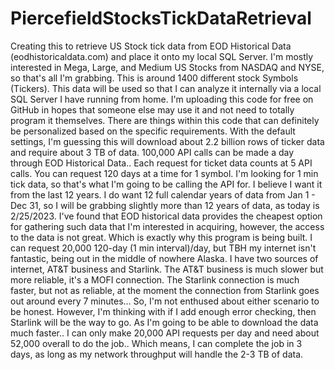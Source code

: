# PiercefieldStocksTickDataRetrieval
Creating this to retrieve US Stock tick data from EOD Historical Data (eodhistoricaldata.com) and place it onto my local SQL Server. 
I'm mostly interested in Mega, Large, and Medium US Stocks from NASDAQ and NYSE, so that's all I'm grabbing. This is around 1400 different stock Symbols (Tickers). 
This data will be used so that I can analyze it internally via a local SQL Server I have running from home. 
I'm uploading this code for free on GitHub in hopes that someone else may use it and not need to totally program it themselves.
There are things within this code that can definitely be personalized based on the specific requirements.
With the default settings, I'm guessing this will download about 2.2 billion rows of ticker data and require about 3 TB of data. 
100,000 API calls can be made a day through EOD Historical Data.. Each request for ticket data counts at 5 API calls. You can request 120 days at a time for 1 symbol.
I'm looking for 1 min tick data, so that's what I'm going to be calling the API for. I believe I want it from the last 12 years.
I do want 12 full calendar years of data from Jan 1 - Dec 31, so I will be grabbing slightly more than 12 years of data, as today is 2/25/2023. 
I've found that EOD historical data provides the cheapest option for gathering such data that I'm interested in acquiring, however, the access to the data is not great.
Which is exactly why this program is being built. I can request 20,000 120-day (1 min interval)/day, but TBH my internet isn't fantastic, being out in the middle
of nowhere Alaska. I have two sources of internet, AT&T business and Starlink. The AT&T business is much slower but more reliable, it's a MOFI connection. 
The Starlink connection is much faster, but not as reliable, at the moment the connection from Starlink goes out around every 7 minutes...
So, I'm not enthused about either scenario to be honest. 
However, I'm thinking with if I add enough error checking, then Starlink will be the way to go. As I'm going to be able to download the data much faster..
I can only make 20,000 API requests per day and need about 52,000 overall to do the job.. 
Which means, I can complete the job in 3 days, as long as my network throughput will handle the 2-3 TB of data.
